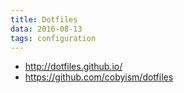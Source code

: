 ```yaml
---
title: Dotfiles
data: 2016-08-13
tags: configuration
---
```


+ <http://dotfiles.github.io/>
+ <https://github.com/cobyism/dotfiles>
